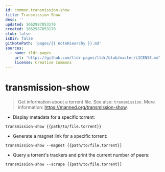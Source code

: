 ```yaml
---
id: common.transmission-show
title: Transmission Show
desc: ''
updated: 1662987053170
created: 1662987053170
stub: false
isDir: false
gitNotePath: 'pages/{{ noteHiearchy }}.md'
sources:
  - name: tldr-pages
    url: 'https://github.com/tldr-pages/tldr/blob/master/LICENSE.md'
    license: Creative Commons
---
```

# transmission-show

> Get information about a torrent file.
> See also: `transmission`.
> More information: <https://manned.org/transmission-show>.

- Display metadata for a specific torrent:

`transmission-show {{path/to/file.torrent}}`

- Generate a magnet link for a specific torrent:

`transmission-show --magnet {{path/to/file.torrent}}`

- Query a torrent's trackers and print the current number of peers:

`transmission-show --scrape {{path/to/file.torrent}}`

